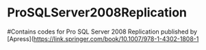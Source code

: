 # ProSQLServer2008Replication
#Contains codes for Pro SQL Server 2008 Replication published by [Apress](https://link.springer.com/book/10.1007/978-1-4302-1808-1

